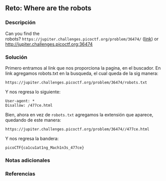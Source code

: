 ## Reto: Where are the robots
### Descripción
Can you find the robots? `https://jupiter.challenges.picoctf.org/problem/36474/` ([link](https://jupiter.challenges.picoctf.org/problem/36474/)) or http://jupiter.challenges.picoctf.org:36474
### Solución
Primero entramos al link que nos proporciona la pagina, en el buscador.
En link agregamos robots.txt en la busqueda, el cual queda de la sig manera:
```link
https://jupiter.challenges.picoctf.org/problem/36474/robots.txt
```
Y nos regresa lo siguiente:
```
User-agent: *
Disallow: /477ce.html
```

Bien, ahora en vez de `robots.txt` agregamos la extensión que aparece, quedando de este manera:
```link
https://jupiter.challenges.picoctf.org/problem/36474//477ce.html
```

Y nos regresa la bandera:
```flag
picoCTF{ca1cu1at1ng_Mach1n3s_477ce}
```

### Notas adicionales
### Referencias

